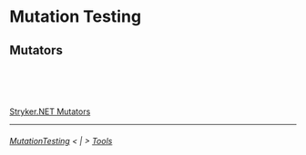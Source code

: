 # Mutation Testing

## Mutators

```cs --project ./Snippets/Snippets.csproj --source-file ./Snippets/MutationTesting.cs --region MutationTesting_Add
```

```cs --project ./Snippets/Snippets.csproj --source-file ./Snippets/MutationTesting.cs --region MutationTesting_Subtract
```

```cs --project ./Snippets/Snippets.csproj --source-file ./Snippets/MutationTesting.cs --region MutationTesting_Multiply
```

```cs --project ./Snippets/Snippets.csproj --source-file ./Snippets/MutationTesting.cs --region MutationTesting_Divide
```

```cs --project ./Snippets/Snippets.csproj --source-file ./Snippets/MutationTesting.cs --region MutationTesting_Equality
```

[Stryker.NET Mutators](https://github.com/stryker-mutator/stryker-net/blob/master/docs/Mutators.md)

---
###### [MutationTesting](./MutationTesting.md) < | > [Tools](./MutationTesting_Tools.md)
